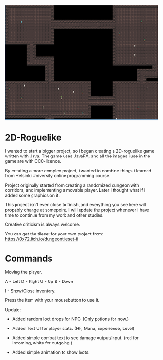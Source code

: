 ![image](https://github.com/k0psutin/2D-Roguelike/blob/master/2D-Roguelike.png)

# 2D-Roguelike

I wanted to start a bigger project, so i began creating a 2D-roguelike game written with Java. The game uses JavaFX, and all the images i use in the game are with CC0-licence. 

By creating a more complex project, i wanted to combine things i learned from Helsinki University online programming course.

Project originally started from creating a randomized dungeon with corridors, and implementing a movable player. Later i thought what if i added some graphics on it.

This project isn't even close to finish, and everything you see here will propably change at somepoint. I will update the project whenever i have time to continue from my work and other studies.

Creative criticism is always welcome.

You can get the tileset for your own project from: https://0x72.itch.io/dungeontileset-ii

# Commands

Moving the player.

A - Left
D - Right
U - Up
S - Down

I - Show/Close inventory.

Press the item with your mousebutton to use it.

Update:

- Added random loot drops for NPC. (Only potions for now.)

- Added Text UI for player stats. (HP, Mana, Experience, Level)

- Added simple combat text to see damage output/input. (red for incoming, white for outgoing.)

- Added simple animation to show loots.

